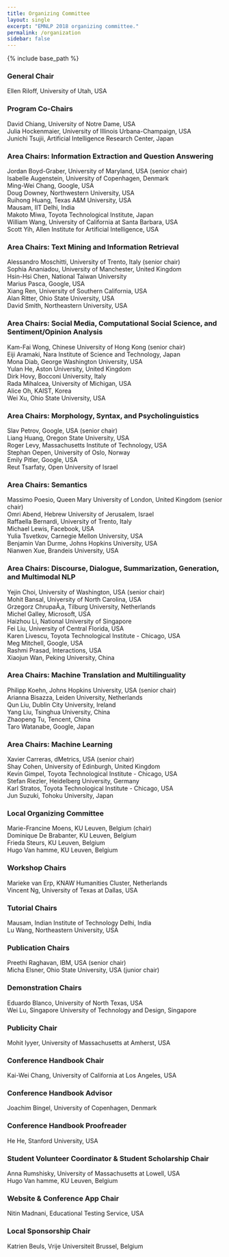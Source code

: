 ```yaml
---
title: Organizing Committee
layout: single
excerpt: "EMNLP 2018 organizing committee."
permalink: /organization
sidebar: false
---
```

{% include base_path %}

<h3>General Chair</h3>
Ellen Riloff, University of Utah, USA

<h3>Program Co-Chairs</h3>
David Chiang, University of Notre Dame, USA<br/>
Julia Hockenmaier, University of Illinois Urbana-Champaign, USA<br/>
Junichi Tsujii, Artificial Intelligence Research Center, Japan

<h3> Area Chairs: Information Extraction and Question Answering</h3>
Jordan Boyd-Graber, University of Maryland, USA (senior chair)<br/>
Isabelle  Augenstein, University of Copenhagen, Denmark<br/>
Ming-Wei Chang, Google, USA<br/>
Doug Downey, Northwestern University, USA<br/>
Ruihong Huang, Texas A&M University, USA<br/>
Mausam, IIT Delhi, India<br/>
Makoto Miwa, Toyota Technological Institute, Japan<br/>
William Wang, University of California at Santa Barbara, USA<br/>
Scott Yih, Allen Institute for Artificial Intelligence, USA

<h3>Area Chairs: Text Mining and Information Retrieval </h3>
Alessandro Moschitti, University of Trento, Italy (senior chair)<br/>
Sophia Ananiadou, University of Manchester, United Kingdom<br/>
Hsin-Hsi Chen, National Taiwan University<br/>
Marius Pasca, Google, USA<br/>
Xiang Ren, University of Southern California, USA<br/>
Alan Ritter, Ohio State University, USA<br/>
David Smith, Northeastern University, USA

<h3>Area Chairs: Social Media, Computational Social Science, and Sentiment/Opinion Analysis </h3>
Kam-Fai Wong, Chinese University of Hong Kong (senior chair)<br/>
Eiji Aramaki, Nara Institute of Science and Technology, Japan<br/>
Mona Diab, George Washington University, USA<br/>
Yulan He, Aston University, United Kingdom<br/>
Dirk Hovy, Bocconi University, Italy<br/>
Rada Mihalcea, University of Michigan, USA<br/>
Alice Oh, KAIST, Korea<br/>
Wei Xu, Ohio State University, USA

<h3> Area Chairs: Morphology, Syntax, and Psycholinguistics </h3>
Slav Petrov, Google, USA (senior chair)<br/>
Liang Huang, Oregon State University, USA<br/>
Roger Levy, Massachusetts Institute of Technology, USA<br/>
Stephan Oepen, University of Oslo, Norway<br/>
Emily Pitler, Google, USA<br/>
Reut Tsarfaty, Open University of Israel

<h3> Area Chairs: Semantics </h3>
Massimo Poesio, Queen Mary University of London, United Kingdom (senior chair)<br/>
Omri Abend, Hebrew University of Jerusalem, Israel<br/>
Raffaella Bernardi, University of Trento, Italy<br/>
Michael Lewis, Facebook, USA<br/>
Yulia Tsvetkov, Carnegie Mellon University, USA<br/>
Benjamin Van Durme, Johns Hopkins University, USA<br/>
Nianwen Xue, Brandeis University, USA

<h3> Area Chairs: Discourse, Dialogue, Summarization, Generation, and Multimodal NLP </h3>
Yejin Choi, University of Washington, USA (senior chair)<br/>
Mohit Bansal, University of North Carolina, USA<br/>
Grzegorz ChrupaÅ‚a, Tilburg University, Netherlands<br/>
Michel Galley, Microsoft, USA<br/>
Haizhou Li, National University of Singapore<br/>
Fei Liu, University of Central Florida, USA<br/>
Karen Livescu, Toyota Technological Institute - Chicago, USA<br/>
Meg Mitchell, Google, USA<br/>
Rashmi Prasad, Interactions, USA<br/>
Xiaojun Wan, Peking University, China

<h3> Area Chairs: Machine Translation and Multilinguality </h3>
Philipp Koehn, Johns Hopkins University, USA (senior chair)<br/>
Arianna Bisazza, Leiden University, Netherlands<br/>
Qun Liu, Dublin City University, Ireland<br/>
Yang Liu, Tsinghua University, China<br/>
Zhaopeng Tu, Tencent, China<br/>
Taro Watanabe, Google, Japan

<h3> Area Chairs: Machine Learning </h3>
Xavier Carreras, dMetrics, USA (senior chair)<br/>
Shay Cohen, University of Edinburgh, United Kingdom<br/>
Kevin Gimpel, Toyota Technological Institute - Chicago, USA<br/>
Stefan Riezler, Heidelberg University, Germany<br/>
Karl Stratos, Toyota Technological Institute - Chicago, USA<br/>
Jun Suzuki, Tohoku University, Japan

<h3>Local Organizing Committee</h3>
Marie-Francine Moens, KU Leuven, Belgium (chair)<br/>
Dominique De Brabanter, KU Leuven, Belgium<br/>
Frieda Steurs, KU Leuven, Belgium<br/>
Hugo Van hamme, KU Leuven, Belgium<br/>

<h3>Workshop Chairs</h3>
Marieke van Erp, KNAW Humanities Cluster, Netherlands<br/>
Vincent Ng, University of Texas at Dallas, USA

<h3>Tutorial Chairs</h3>
Mausam, Indian Institute of Technology Delhi, India<br/>
Lu Wang, Northeastern University, USA

<h3>Publication Chairs</h3>
Preethi Raghavan, IBM, USA (senior chair)<br/>
Micha Elsner, Ohio State University, USA (junior chair)

<h3>Demonstration Chairs</h3>
Eduardo Blanco, University of North Texas, USA<br/>
Wei Lu, Singapore University of Technology and Design, Singapore

<h3>Publicity Chair</h3>
Mohit Iyyer, University of Massachusetts at Amherst, USA

<h3>Conference Handbook Chair</h3>
Kai-Wei Chang, University of California at Los Angeles, USA

<h3>Conference Handbook Advisor</h3>
Joachim Bingel, University of Copenhagen, Denmark

<h3>Conference Handbook Proofreader</h3>
He He, Stanford University, USA

<h3>Student Volunteer Coordinator &amp; Student Scholarship Chair</h3>
Anna Rumshisky, University of Massachusetts at Lowell, USA<br/>
Hugo Van hamme, KU Leuven, Belgium

<h3>Website &amp; Conference App Chair</h3>
Nitin Madnani, Educational Testing Service, USA

<h3>Local Sponsorship Chair</h3>
Katrien Beuls, Vrije Universiteit Brussel, Belgium
